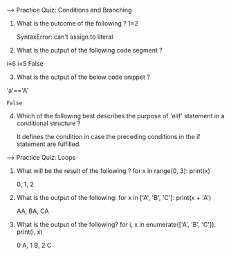 --> Practice Quiz: Conditions and Branching

1. What is the outcome of the following ? 1=2

    SyntaxError: can't assign to literal

2. What is the output of the following code segment ?

i=6
i<5
    False

3. What is the output of the below code snippet ?

'a'=='A'

    False

4. Which of the following best describes the purpose of 'elif' statement in a conditional structure ?

    It defines the condition in case the preceding conditions in the if statement are fulfilled.



--> Practice Quiz: Loops

1. What will be the result of the following ?
for x in range(0, 3):
print(x)

    0, 1, 2

2. What is the output of the following:
for x in ['A', 'B', 'C']:
print(x + 'A')

    AA, BA, CA

3. What is the output of the following?
for i, x in enumerate(['A', 'B', 'C']):
    print(i, x)

    0 A, 1 B, 2 C
